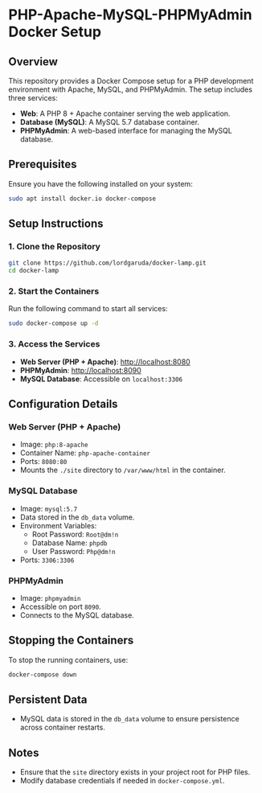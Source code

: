 # PHP-Apache-MySQL-PHPMyAdmin Docker Setup

## Overview
This repository provides a Docker Compose setup for a PHP development environment with Apache, MySQL, and PHPMyAdmin. The setup includes three services:
- **Web**: A PHP 8 + Apache container serving the web application.
- **Database (MySQL)**: A MySQL 5.7 database container.
- **PHPMyAdmin**: A web-based interface for managing the MySQL database.

## Prerequisites
Ensure you have the following installed on your system:
```sh
sudo apt install docker.io docker-compose
```

## Setup Instructions

### 1. Clone the Repository
```sh
git clone https://github.com/lordgaruda/docker-lamp.git
cd docker-lamp
```

### 2. Start the Containers
Run the following command to start all services:
```sh
sudo docker-compose up -d
```

### 3. Access the Services
- **Web Server (PHP + Apache)**: [http://localhost:8080](http://localhost:8080)
- **PHPMyAdmin**: [http://localhost:8090](http://localhost:8090)
- **MySQL Database**: Accessible on `localhost:3306`

## Configuration Details

### Web Server (PHP + Apache)
- Image: `php:8-apache`
- Container Name: `php-apache-container`
- Ports: `8080:80`
- Mounts the `./site` directory to `/var/www/html` in the container.

### MySQL Database
- Image: `mysql:5.7`
- Data stored in the `db_data` volume.
- Environment Variables:
  - Root Password: `Root@dm!n`
  - Database Name: `phpdb`
  - User Password: `Php@dm!n`
- Ports: `3306:3306`

### PHPMyAdmin
- Image: `phpmyadmin`
- Accessible on port `8090`.
- Connects to the MySQL database.

## Stopping the Containers
To stop the running containers, use:
```sh
docker-compose down
```

## Persistent Data
- MySQL data is stored in the `db_data` volume to ensure persistence across container restarts.

## Notes
- Ensure that the `site` directory exists in your project root for PHP files.
- Modify database credentials if needed in `docker-compose.yml`.
